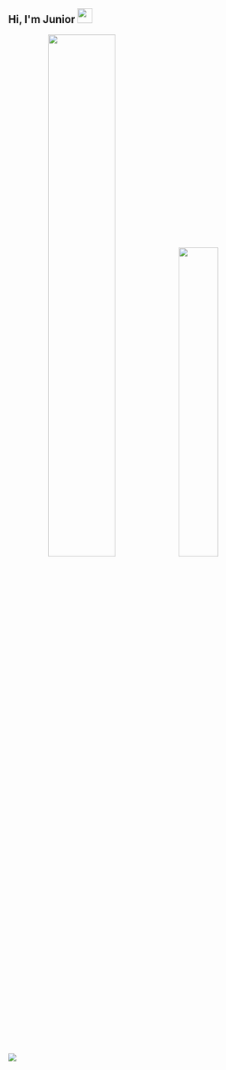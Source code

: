 ## Hi, I'm Junior <img src="https://emojis.slackmojis.com/emojis/images/1531849430/4246/blob-sunglasses.gif?1531849430" width="30"/> 

<p align="center">
  <img width="52%" src = "https://github-readme-stats.vercel.app/api?username=jpirees&show_icons=true&&hide=stars&theme=algolia&line_height=27">
  <img width="40%" src="https://github-readme-stats.vercel.app/api/top-langs/?username=jpirees&layout=compact&theme=algolia" />
</p>

##
<div> 
  <a href="https://www.linkedin.com/in/jpirees/" target="_blank"><img src="https://img.shields.io/badge/-LinkedIn-%230077B5?style=for-the-badge&logo=linkedin&logoColor=white"    target="_blank"></a> 
</div>
